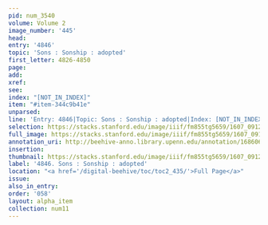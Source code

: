 ```yaml
---
pid: num_3540
volume: Volume 2
image_number: '445'
head:
entry: '4846'
topic: 'Sons : Sonship : adopted'
first_letter: 4826-4850
page:
add:
xref:
see:
index: "[NOT_IN_INDEX]"
item: "#item-344c9b41e"
unparsed:
line: 'Entry: 4846|Topic: Sons : Sonship : adopted|Index: [NOT_IN_INDEX]|#item-344c9b41e'
selection: https://stacks.stanford.edu/image/iiif/fm855tg5659/1607_0912/606,3028,2696,300/full/0/default.jpg
full_image: https://stacks.stanford.edu/image/iiif/fm855tg5659/1607_0912/full/full/0/default.jpg
annotation_uri: http://beehive-anno.library.upenn.edu/annotation/1686069819272
insertion:
thumbnail: https://stacks.stanford.edu/image/iiif/fm855tg5659/1607_0912/606,3028,600,180/250,/0/default.jpg
label: '4846. Sons : Sonship : adopted'
location: "<a href='/digital-beehive/toc/toc2_435/'>Full Page</a>"
issue:
also_in_entry:
order: '058'
layout: alpha_item
collection: num11
---
```

